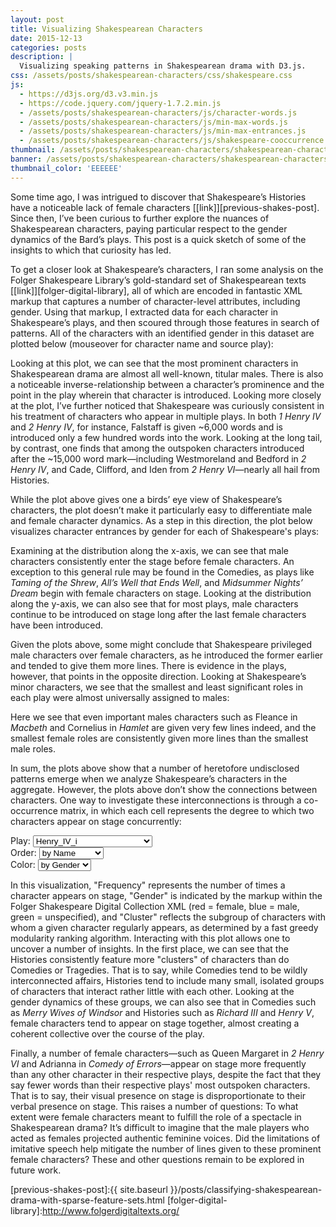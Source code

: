 ```yaml
---
layout: post
title: Visualizing Shakespearean Characters
date: 2015-12-13
categories: posts
description: |
  Visualizing speaking patterns in Shakespearean drama with D3.js.
css: /assets/posts/shakespearean-characters/css/shakespeare.css
js:
  - https://d3js.org/d3.v3.min.js
  - https://code.jquery.com/jquery-1.7.2.min.js
  - /assets/posts/shakespearean-characters/js/character-words.js
  - /assets/posts/shakespearean-characters/js/min-max-words.js
  - /assets/posts/shakespearean-characters/js/min-max-entrances.js
  - /assets/posts/shakespearean-characters/js/shakespeare-cooccurrence.js
thumbnail: /assets/posts/shakespearean-characters/shakespearean-characters-thumb.jpg
banner: /assets/posts/shakespearean-characters/shakespearean-characters-banner.png
thumbnail_color: 'EEEEEE'
---
```


Some time ago, I was intrigued to discover that Shakespeare’s Histories have a noticeable lack of female characters [[link]][previous-shakes-post]. Since then, I’ve been curious to further explore the nuances of Shakespearean characters, paying particular respect to the gender dynamics of the Bard’s plays. This post is a quick sketch of some of the insights to which that curiosity has led.

To get a closer look at Shakespeare’s characters, I ran some analysis on the Folger Shakespeare Library’s gold-standard set of Shakespearean texts [[link]][folger-digital-library], all of which are encoded in fantastic XML markup that captures a number of character-level attributes, including gender. Using that markup, I extracted data for each character in Shakespeare’s plays, and then scoured through those features in search of patterns. All of the characters with an identified gender in this dataset are plotted below (mouseover for character name and source play):

<!-- Words Spoken by Character Entrance Plot -->
<div id='character-words' class='chart'></div>

Looking at this plot, we can see that the most prominent characters in Shakespearean drama are almost all well-known, titular males. There is also a noticeable inverse-relationship between a character’s prominence and the point in the play wherein that character is introduced. Looking more closely at the plot, I’ve further noticed that Shakespeare was curiously consistent in his treatment of characters who appear in multiple plays. In both <i>1 Henry IV</i> and <i>2 Henry IV</i>, for instance, Falstaff is given ~6,000 words and is introduced only a few hundred words into the work. Looking at the long tail, by contrast, one finds that among the outspoken characters introduced after the ~15,000 word mark—including Westmoreland and Bedford in <i>2 Henry IV</i>, and Cade, Clifford, and Iden from <i>2 Henry VI</i>—nearly all hail from Histories.

While the plot above gives one a birds’ eye view of Shakespeare’s characters, the plot doesn’t make it particularly easy to differentiate male and female character dynamics. As a step in this direction, the plot below visualizes character entrances by gender for each of Shakespeare's plays:

<!-- first and last entrance by gender plot -->
<div id='min-max-entrance' class='chart'></div>

Examining at the distribution along the x-axis, we can see that male characters consistently enter the stage before female characters. An exception to this general rule may be found in the Comedies, as plays like <i>Taming of the Shrew</i>, <i>All’s Well that Ends Well</i>, and <i>Midsummer Nights’ Dream</i> begin with female characters on stage. Looking at the distribution along the y-axis, we can also see that for most plays, male characters continue to be introduced on stage long after the last female characters have been introduced.

Given the plots above, some might conclude that Shakespeare privileged male characters over female characters, as he introduced the former earlier and tended to give them more lines. There is evidence in the plays, however, that points in the opposite direction. Looking at Shakespeare’s minor characters, we see that the smallest and least significant roles in each play were almost universally assigned to males:

<!-- min and max words by gender plot -->
<div id='min-max-words' class='chart'></div>

Here we see that even important males characters such as Fleance in <i>Macbeth</i> and Cornelius in <i>Hamlet</i> are given very few lines indeed, and the smallest female roles are consistently given more lines than the smallest male roles.

In sum, the plots above show that a number of heretofore undisclosed patterns emerge when we analyze Shakespeare’s characters in the aggregate. However, the plots above don’t show the connections between characters. One way to investigate these interconnections is through a co-occurrence matrix, in which each cell represents the degree to which two characters appear on stage concurrently:

<!-- character cooccurrence plot -->
<div class='selection-menu'>
  <div class='select-container'>
    <span>Play:</span>
    <select class='play-menu' id='selected-json'>
      <option value='1H4.json'>Henry_IV_i</option>
      <option value='Ant.json'>Antony_And_Cleopatra</option>
      <option value='MND.json'>Midsummer-Nights_Dream</option>
      <option value='AWW.json'>Alls_Well</option>
      <option value='Cor.json'>Coriolanus</option>
      <option value='Cym.json'>Cymbeline</option>
      <option value='Ham.json'>Hamlet</option>
      <option value='JC.json'>Julius_Caesar</option>
      <option value='Lr.json'>King_Lear</option>
      <option value='LLL.json'>Loves_Labours_Lost</option>
      <option value='Mac.json'>Macbeth</option>
      <option value='MM.json'>Measure_For_Measure</option>
      <option value='Ado.json'>Much_Ado</option>
      <option value='Oth.json'>Othello</option>
      <option value='Per.json'>Pericles</option>
      <option value='Rom.json'>Romeo_And_Juliet</option>
      <option value='Err.json'>Comedy_Of_Errors</option>
      <option value='Jn.json'>King_John</option>
      <option value='MV.json'>Merchant_Of_Venice</option>
      <option value='Wiv.json'>Merry_Wives_Of_Windsor</option>
      <option value='Shr.json'>Taming_Of_The_Shrew</option>
      <option value='Tmp.json'>Tempest</option>
      <option value='TGV.json'>Two_Gentlemen_Of_Verona</option>
      <option value='TNK.json'>Two_Noble_Kinsmen</option>
      <option value='WT.json'>Winters_Tale</option>
      <option value='Tim.json'>Timon_Of_Athens</option>
      <option value='Tit.json'>Titus_Andronicus</option>
      <option value='Tro.json'>Troilus_And_Cressida</option>
      <option value='TN.json'>Twelfth_Night</option>
      <option value='R2.json'>King_Richard_II</option>
      <option value='R3.json'>King_Richard_III</option>
      <option value='2H4.json'>Henry_IV_ii</option>
      <option value='H5.json'>King_Henry_V</option>
      <option value='1H6.json'>Henry_VI_i</option>
      <option value='2H6.json'>Henry_VI_ii</option>
      <option value='3H6.json'>Henry_VI_iii</option>
    </select>
  </div>

  <div class='select-container'>
    <span>Order:</span>
    <select class='play-menu' id='order'>
      <option value='name'>by Name</option>
      <option value='count'>by Frequency</option>
      <option value='group'>by Cluster</option>
      <option value='gender'>by Gender</option>
    </select>
  </div>

  <div class='select-container'>
    <span>Color:</span>
    <select id='color-dropdown'>
      <option value='gender'>by Gender</option>
      <option value='cluster'>by Cluster</option>
    </select>
  </div>
</div>

<div id='cooccurrence' class='chart'></div>

<p>In this visualization, "Frequency" represents the number of times a character appears on stage, "Gender" is indicated by the markup within the Folger Shakespeare Digital Collection XML (red = female, blue = male, green = unspecified), and "Cluster" reflects the subgroup of characters with whom a given character regularly appears, as determined by a fast greedy modularity ranking algorithm. Interacting with this plot allows one to uncover a number of insights. In the first place, we can see that the Histories consistently feature more "clusters" of characters than do Comedies or Tragedies. That is to say, while Comedies tend to be wildly interconnected affairs, Histories tend to include many small, isolated groups of characters that interact rather little with each other.  Looking at the gender dynamics of these groups, we can also see that in Comedies such as <i>Merry Wives of Windsor</i> and Histories such as <i>Richard III</i> and <i>Henry V</i>, female characters tend to appear on stage together, almost creating a coherent collective over the course of the play.</p>

<p>Finally, a number of female characters—such as Queen Margaret in <i>2 Henry VI</i> and Adrianna in <i>Comedy of Errors</i>—appear on stage more frequently than any other character in their respective plays, despite the fact that they say fewer words than their respective plays' most outspoken characters. That is to say, their visual presence on stage is disproportionate to their verbal presence on stage. This raises a number of questions: To what extent were female characters meant to fulfill the role of a spectacle in Shakespearean drama? It’s difficult to imagine that the male players who acted as females projected authentic feminine voices. Did the limitations of imitative speech help mitigate the number of lines given to these prominent female characters? These and other questions remain to be explored in future work.</p>

[previous-shakes-post]:{{ site.baseurl }}/posts/classifying-shakespearean-drama-with-sparse-feature-sets.html
[folger-digital-library]:http://www.folgerdigitaltexts.org/
